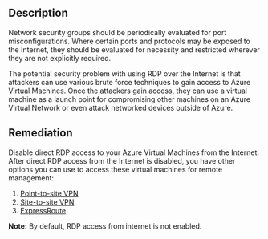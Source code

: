 ## Description

Network security groups should be periodically evaluated for port misconfigurations. Where certain ports and protocols may be exposed to the Internet, they should be evaluated for necessity and restricted wherever they are not explicitly required.

The potential security problem with using RDP over the Internet is that attackers can use various brute force techniques to gain access to Azure Virtual Machines. Once the attackers gain access, they can use a virtual machine as a launch point for compromising other machines on an Azure Virtual Network or even attack networked devices outside of Azure.

## Remediation

Disable direct RDP access to your Azure Virtual Machines from the Internet. After direct RDP access from the Internet is disabled, you have other options you can use to access these virtual machines for remote management:

1. [Point-to-site VPN](https://docs.microsoft.com/en-us/azure/vpn-gateway/vpn-gateway-howto-point-to-site-resource-manager-portal)
2. [Site-to-site VPN](https://docs.microsoft.com/en-us/azure/vpn-gateway/vpn-gateway-howto-site-to-site-resource-manager-portal)
3. [ExpressRoute](https://docs.microsoft.com/en-us/azure/expressroute/)

**Note:** By default, RDP access from internet is not enabled.
